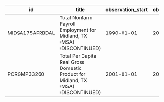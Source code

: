 | id              | title                                                                             | observation_start   | observation_end   |
|-----------------|-----------------------------------------------------------------------------------|---------------------|-------------------|
| MIDSA175AFRBDAL | Total Nonfarm Payroll Employment for Midland, TX (MSA) (DISCONTINUED)             | 1990-01-01          | 2016-01-01        |
| PCRGMP33260     | Total Per Capita Real Gross Domestic Product for Midland, TX (MSA) (DISCONTINUED) | 2001-01-01          | 2017-01-01        |